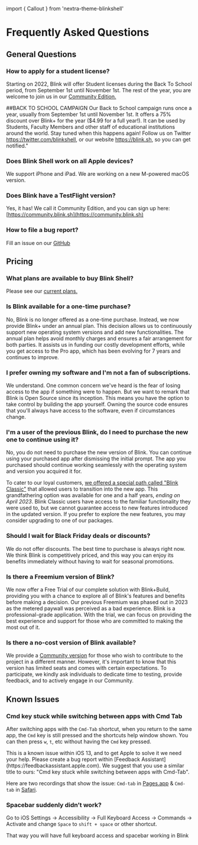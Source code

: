 import { Callout } from 'nextra-theme-blinkshell'

# Frequently Asked Questions

## General Questions

### How to apply for a student license?
Starting on 2022, Blink will offer Student licenses during the Back To School period, from September 1st until November 1st. The rest of the year, you are welcome to join us in our [Community Edition.](https://community.blink.sh)

##BACK TO SCHOOL CAMPAIGN
Our Back to School campaign runs once a year, usually from September 1st until November 1st. It offers a 75% discount over Blink+ for the year ($4.99 for a full year!). It can be used by Students, Faculty Members and other staff of educational institutions around the world. Stay tuned when this happens again! Follow us on Twitter https://twitter.com/blinkshell, or our website https://blink.sh, so you can get notified."

### Does Blink Shell work on all Apple devices?
We support iPhone and iPad. We are working on a new M-powered macOS version.

### Does Blink have a TestFlight version?
Yes, it has! We call it Community Edition, and you can sign up here: [https://community.blink.sh](https://community.blink.sh)

### How to file a bug report?
Fill an issue on our [GitHub](https://github.com/blinksh/blink/issues)

## Pricing

### What plans are available to buy Blink Shell?
Please see our [current plans.](https://blink.sh/#choose-package)

### Is Blink available for a one-time purchase?
No, Blink is no longer offered as a one-time purchase. Instead, we now provide Blink+ under an annual plan. This decision allows us to continuously support new operating system versions and add new functionalities. The annual plan helps avoid monthly charges and ensures a fair arrangement for both parties. It assists us in funding our costly development efforts, while you get access to the Pro app, which has been evolving for 7 years and continues to improve.

### I prefer owning my software and I'm not a fan of subscriptions.
We understand. One common concern we've heard is the fear of losing access to the app if something were to happen. But we want to remark that Blink is Open Source since its inception. This means you have the option to take control by building the app yourself. Owning the source code ensures that you'll always have access to the software, even if circumstances change. 

### I'm a user of the previous Blink, do I need to purchase the new one to continue using it?
No, you do not need to purchase the new version of Blink. You can continue using your purchased app after dismissing the initial prompt. The app you purchased should continue working seamlessly with the operating system and version you acquired it for.

To cater to our loyal customers, [we offered a special path called "Blink Classic"](/migration) that allowed users to transition into the new app. This grandfathering option was available for one and a half years, *ending on April 2023*.
Blink Classic users have access to the familiar functionality they were used to, but we cannot guarantee access to new features introduced in the updated version. If you prefer to explore the new features, you may consider upgrading to one of our packages.

### Should I wait for Black Friday deals or discounts?
We do not offer discounts. The best time to purchase is always right now. We think Blink is competitively priced, and this way you can enjoy its benefits immediately without having to wait for seasonal promotions.

### Is there a Freemium version of Blink?
We now offer a Free Trial of our complete solution with Blink+Build, providing you with a chance to explore all of Blink's features and benefits before making a decision. Our previous Freemium was phased out in 2023 as the metered paywall was perceived as a bad experience.
Blink is a professional-grade application. With the trial, we can focus on providing the best experience and support for those who are committed to making the most out of it.

### Is there a no-cost version of Blink available?
We provide a [Community version](https://community.blink.sh) for those who wish to contribute to the project in a different manner. However, it's important to know that this version has limited seats and comes with certain expectations. To participate, we kindly ask individuals to dedicate time to testing, provide feedback, and to actively engage in our Community.

## Known Issues

### Cmd key stuck while switching between apps with Cmd Tab

After switching apps with the `Cmd-Tab` shortcut, when you return to the same app, the `Cmd` key is still pressed and the shortcuts help window shown. You can then press `w`, `t`, etc without having the `Cmd` key pressed.

<Callout>
This is a known issue within iOS 13, and to get Apple to solve it we need your help. Please create a bug report within [Feedback Assistant](https://feedbackassistant.apple.com). We suggest that you use a similar title to ours: "Cmd key stuck while switching between apps with Cmd-Tab".
</Callout>

Here are two recordings that show the issue: `Cmd-tab` in [Pages.app](https://youtu.be/x0foV_ONDmk) & `Cmd-tab` in [Safari](https://youtu.be/-7LayQvtmPQ).

### Spacebar suddenly didn’t work?

Go to iOS Settings -> Accessibility -> Full Keyboard Access -> Commands -> Activate and change `Space` to `shift + space` or other shortcut.

That way you will have full keyboard access and spacebar working in Blink
